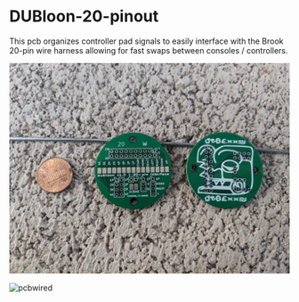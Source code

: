 # DUBloon-20-pinout
This pcb organizes controller pad signals to easily interface with the Brook 20-pin wire harness allowing for fast swaps between consoles / controllers.

![pcb](images/DUBloonPCB.jpg)

![pcbwired](images/DUBloonWired.jpg)
